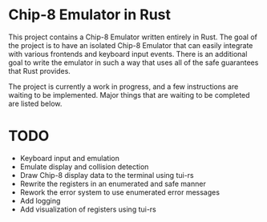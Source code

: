 # Chip-8 Emulator in Rust

This project contains a Chip-8 Emulator written entirely in Rust. The goal of the project is to have an isolated Chip-8 Emulator that can easily integrate with various frontends and keyboard input events. There is an additional goal to write the emulator in such a way that uses all of the safe guarantees that Rust provides.

The project is currently a work in progress, and a few instructions are waiting to be implemented. Major things that are waiting to be completed are listed below.

# TODO
- Keyboard input and emulation
- Emulate display and collision detection
- Draw Chip-8 display data to the terminal using tui-rs
- Rewrite the registers in an enumerated and safe manner
- Rework the error system to use enumerated error messages
- Add logging
- Add visualization of registers using tui-rs

